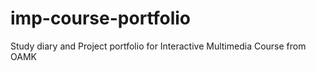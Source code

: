 # imp-course-portfolio
Study diary and Project portfolio for Interactive Multimedia Course from OAMK
